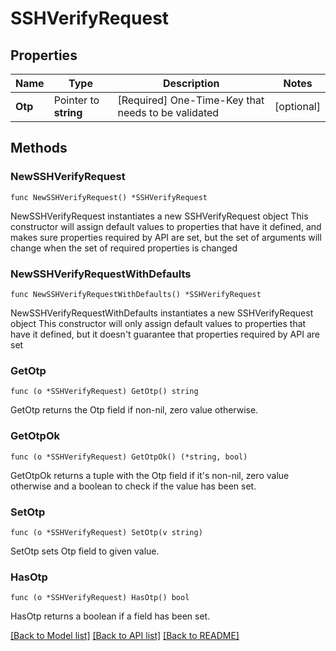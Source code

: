 # SSHVerifyRequest

## Properties

Name | Type | Description | Notes
------------ | ------------- | ------------- | -------------
**Otp** | Pointer to **string** | [Required] One-Time-Key that needs to be validated | [optional] 

## Methods

### NewSSHVerifyRequest

`func NewSSHVerifyRequest() *SSHVerifyRequest`

NewSSHVerifyRequest instantiates a new SSHVerifyRequest object
This constructor will assign default values to properties that have it defined,
and makes sure properties required by API are set, but the set of arguments
will change when the set of required properties is changed

### NewSSHVerifyRequestWithDefaults

`func NewSSHVerifyRequestWithDefaults() *SSHVerifyRequest`

NewSSHVerifyRequestWithDefaults instantiates a new SSHVerifyRequest object
This constructor will only assign default values to properties that have it defined,
but it doesn't guarantee that properties required by API are set

### GetOtp

`func (o *SSHVerifyRequest) GetOtp() string`

GetOtp returns the Otp field if non-nil, zero value otherwise.

### GetOtpOk

`func (o *SSHVerifyRequest) GetOtpOk() (*string, bool)`

GetOtpOk returns a tuple with the Otp field if it's non-nil, zero value otherwise
and a boolean to check if the value has been set.

### SetOtp

`func (o *SSHVerifyRequest) SetOtp(v string)`

SetOtp sets Otp field to given value.

### HasOtp

`func (o *SSHVerifyRequest) HasOtp() bool`

HasOtp returns a boolean if a field has been set.


[[Back to Model list]](../README.md#documentation-for-models) [[Back to API list]](../README.md#documentation-for-api-endpoints) [[Back to README]](../README.md)


